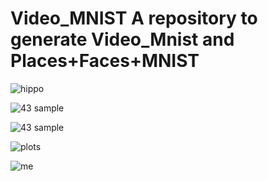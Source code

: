 # Video_MNIST A repository to generate Video_Mnist and Places+Faces+MNIST

![hippo](https://github.com/Petr-Byv/Video_MNIST/blob/main/src/gifs/movie72.gif "43 sample")

![](https://github.com/Petr-Byv/Video_MNIST/blob/main/src/gifs/movie6.gif "43 sample")

![](https://github.com/Petr-Byv/Video_MNIST/blob/main/src/gifs/moviesl6.gif "43 sample")

![plots](https://github.com/Petr-Byv/Video_MNIST/blob/main/src/gifs/test.gif "43 sample")


![me](https://github.com/Petr-Byv/Video_MNIST/blob/main/src/gifs/movie13.gif "43 sample")

